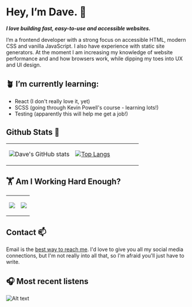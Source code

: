 # Hey, I’m Dave. 👋
***I love building fast, easy-to-use and accessible websites.***

I’m a frontend developer with a strong focus on accessible HTML, modern CSS and vanilla JavaScript. I also have experience with static site generators. At the moment I am increasing my knowledge of website performance and and how browsers work, while dipping my toes into UX and UI design.
  
## 🪴 I’m currently learning:

- React (I don't really love it, yet)
- SCSS (going through Kevin Powell's course - learning lots!)
- Testing (apparently this will help me get a job!)

## Github Stats 💫
<table width="100%" border="0"> 
  <tr>
  <td width="50%">
      
  ![Dave's GitHub stats](https://github-readme-stats.vercel.app/api?username=dwhenson&hide=issues&show_icons=true)

  </td>
  <td width="50%">

[![Top Langs](https://github-readme-stats.vercel.app/api/top-langs/?username=dwhenson&layout=compact)](https://github.com/dwhenson/github-readme-stats)
  </td>
  </table>
  
## 🏋 Am I Working Hard Enough?
<table width="100%" border="0"> 
  <tr>
  <td width="50%">
      
  <a href="https://wakatime.com"><img src="https://wakatime.com/share/@dwhenson/2de555d3-b724-43a0-a359-9e1ca1f9376d.png" /></a>

  </td>
  <td width="50%">

  <a href="https://wakatime.com"><img src="https://wakatime.com/share/@dwhenson/a195e926-3e77-4f83-8554-0d5ac7adf927.png" /></a>
  </td>
  </table>

## Contact 📫 

Email is the [best way to reach me](mailto:dave.henson@gmail.com). I'd love to give you all my social media connections, but I'm not really into all that, so I'm afraid you'll just have to write.  

## 🎧 Most recent listens


  ![Alt text](https://spotify-recently-played-readme.vercel.app/api?user=tadpole-angel&count=5&width=500)
